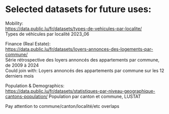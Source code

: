 ﻿# Selected datasets for future uses:

Mobility:  
https://data.public.lu/fr/datasets/types-de-vehicules-par-localite/  
Types de véhicules par localité 2023_06  

Finance (Real Estate):  
https://data.public.lu/fr/datasets/loyers-annonces-des-logements-par-commune/  
Série rétrospective des loyers annoncés des appartements par commune, de 2009 à 2024  
Could join with: Loyers annoncés des appartements par commune sur les 12 derniers mois  

Population & Demographics:  
https://data.public.lu/fr/datasets/statistiques-par-niveau-geographique-cantons-population/
Population par canton et commune, LUSTAT

Pay attention to commune/canton/localité/etc overlaps
